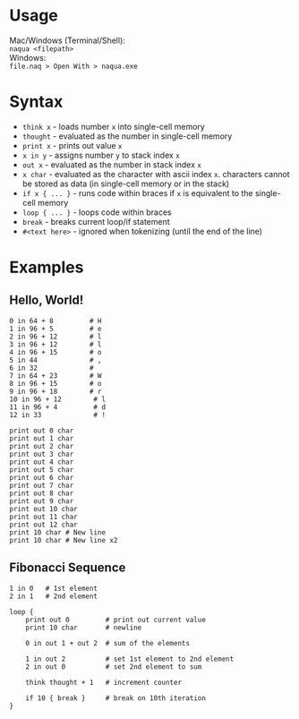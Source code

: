 # Usage
Mac/Windows (Terminal/Shell):  
`naqua <filepath>`  
Windows:  
`file.naq > Open With > naqua.exe`

# Syntax
* `think x` - loads number `x` into single-cell memory
* `thought` - evaluated as the number in single-cell memory
* `print x` - prints out value `x`
* `x in y` - assigns number `y` to stack index `x`
* `out x` - evaluated as the number in stack index `x`
* `x char` - evaluated as the character with ascii index `x`. characters cannot be stored as data (in single-cell memory or in the stack)
* `if x { ... }` - runs code within braces if `x` is equivalent to the single-cell memory
* `loop { ... }` - loops code within braces
* `break` - breaks current loop/if statement
* `#<text here>` - ignored when tokenizing (until the end of the line)

# Examples
## Hello, World!
```
0 in 64 + 8         # H
1 in 96 + 5         # e
2 in 96 + 12        # l
3 in 96 + 12        # l
4 in 96 + 15        # o
5 in 44             # ,
6 in 32             #  
7 in 64 + 23        # W
8 in 96 + 15        # o
9 in 96 + 18        # r
10 in 96 + 12        # l
11 in 96 + 4         # d
12 in 33             # !

print out 0 char
print out 1 char
print out 2 char
print out 3 char
print out 4 char
print out 5 char
print out 6 char
print out 7 char
print out 8 char
print out 9 char
print out 10 char
print out 11 char
print out 12 char
print 10 char # New line
print 10 char # New line x2
```
## Fibonacci Sequence
```
1 in 0   # 1st element
2 in 1   # 2nd element

loop {
    print out 0         # print out current value
    print 10 char       # newline

    0 in out 1 + out 2  # sum of the elements

    1 in out 2          # set 1st element to 2nd element
    2 in out 0          # set 2nd element to sum

    think thought + 1   # increment counter

    if 10 { break }     # break on 10th iteration
}
```
